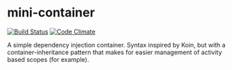 # mini-container

[![Build Status](https://travis-ci.org/jbrunton/mini-container.svg?branch=master)](https://travis-ci.org/jbrunton/mini-container)
[![Code Climate](https://codeclimate.com/github/jbrunton/mini-container/badges/gpa.svg)](https://codeclimate.com/github/jbrunton/mini-container)

A simple dependency injection container. Syntax inspired by Koin, but with a container-inheritance pattern that makes for easier management of activity based scopes (for example).
